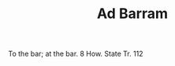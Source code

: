 ---
title: Ad Barram
letter: A
permalink: "/definitions/ad-barram.html"
body: To the bar; at the bar. 8 How. State Tr. 112
published_at: '2018-07-07'
layout: post
---